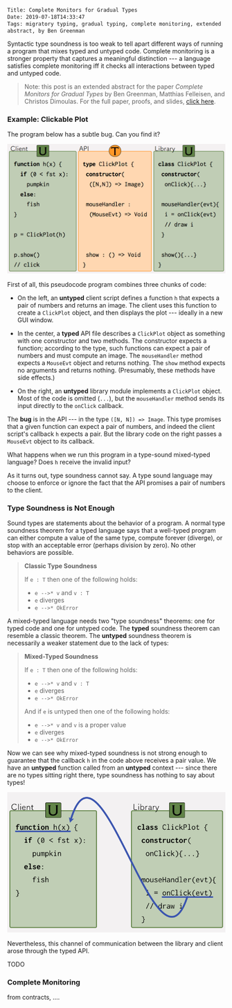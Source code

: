     Title: Complete Monitors for Gradual Types
    Date: 2019-07-18T14:33:47
    Tags: migratory typing, gradual typing, complete monitoring, extended abstract, by Ben Greenman

Syntactic type soundness is too weak to tell apart different ways of running
 a program that mixes typed and untyped code.
Complete monitoring is a stronger property that captures a meaningful
 distinction --- a language satisfies complete monitoring iff it checks
 all interactions between typed and untyped code.

<!-- more -->

> Note: this post is an extended abstract for the paper _Complete Monitors
> for Gradual Types_ by Ben Greenman, Matthias Felleisen, and Christos Dimoulas.
> For the full paper, proofs, and slides,
> [click here](http://www.ccs.neu.edu/home/types/publications/publications.html#gfd-oopsla-2019).


### Example: Clickable Plot

The program below has a subtle bug.
Can you find it?

<img src="/img/complete-monitoring-0.png" alt="Untyped client code, a typed API, and untyped library code."/>

First of all, this pseudocode program combines three chunks of code:

- On the left, an **untyped** client script defines a function `h` that expects
  a pair of numbers and returns an image. The client uses this function to
  create a `ClickPlot` object, and then displays the plot --- ideally in a new
  GUI window.

- In the center, a **typed** API file describes a `ClickPlot` object as
  something with one constructor and two methods. The constructor expects
  a function; according to the type, such functions can expect a pair of
  numbers and must compute an image. The `mouseHandler` method expects
  a `MouseEvt` object and returns nothing. The `show` method expects no arguments
  and returns nothing. (Presumably, these methods have side effects.)

- On the right, an **untyped** library module implements a `ClickPlot` object.
  Most of the code is omitted (`...`), but the `mouseHandler` method sends
  its input directly to the `onClick` callback.

The **bug** is in the API --- in the type `([N, N]) => Image`.
This type promises that a given function can expect a pair of numbers,
 and indeed the client script's callback `h` expects a pair.
But the library code on the right passes a `MouseEvt` object to its callback.

What happens when we run this program in a type-sound mixed-typed language?
Does `h` receive the invalid input?

As it turns out, type soundness cannot say.
A type sound language may choose to enforce or ignore the fact that the
 API promises a pair of numbers to the client.


### Type Soundness is Not Enough

Sound types are statements about the behavior of a program.
A normal type soundness theorem for a typed language says that a well-typed
 program can either compute a value of the same type, compute forever (diverge),
 or stop with an acceptable error (perhaps division by zero).
No other behaviors are possible.

> **Classic Type Soundness**
>
> If `e : T` then one of the following holds:
>
> - `e -->* v` and `v : T`
> - `e` diverges
> - `e -->* OkError`

A mixed-typed language needs two "type soundness" theorems:
 one for typed code and one for untyped code.
The **typed** soundness theorem can resemble a classic theorem.
The **untyped** soundness theorem is necessarily a weaker statement due to
 the lack of types:

> **Mixed-Typed Soundness**
>
> If `e : T` then one of the following holds:
>
> - `e -->* v` and `v : T`
> - `e` diverges
> - `e -->* OkError`
>
> And if `e` is untyped then one of the following holds:
>
> - `e -->* v` and `v` is a proper value
> - `e` diverges
> - `e -->* OkError`

Now we can see why mixed-typed soundness is not strong enough to guarantee that
 the callback `h` in the code above receives a pair value.
We have an **untyped** function called from an **untyped** context --- since
 there are no types sitting right there, type soundness has nothing to say
 about types!

<img src="/img/complete-monitoring-1.png" alt="Untyped library sends input directly to untyped client."/>

Nevertheless, this channel of communication between the library and client
 arose through the typed API.

TODO


### Complete Monitoring

from contracts,
....



<!-- http://prl.ccs.neu.edu/blog/2018/10/06/a-spectrum-of-type-soundness-and-performance/ -->

